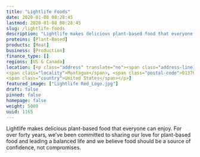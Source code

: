 ```yaml
---
title: "Lightlife Foods"
date: 2020-01-08 08:28:45
lastmod: 2020-01-08 08:28:45
slug: /lightlife-foods
description: "Lightlife makes delicious plant-based food that everyone can enjoy. For over forty years, we’ve been committed to sharing our love for plant-based food and leading a balanced life and we believe food should be a source of confidence, not compromises."
proteins: [Plant-Based]
products: [Meat]
business: [Production]
finance_type: []
regions: [US & Canada]
location: [<p class="address" translate="no"><span class="address-line1">Lightlife Way</span><br>
<span class="locality">Montague</span>, <span class="postal-code">01376</span><br>
<span class="country">United States</span></p>]
featured_image: ["Lightlife Red_Logo.jpg"]
draft: false
pinned: false
homepage: false
weight: 5000
uuid: 1165
---
```

<p>Lightlife makes delicious plant-based food that everyone can enjoy. For over forty years, we’ve been committed to sharing our love for plant-based food and leading a balanced life and we believe food should be a source of confidence, not compromises.</p>
